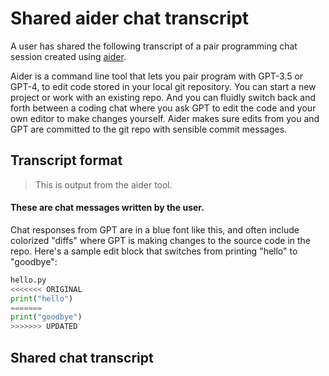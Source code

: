 
# Shared aider chat transcript

A user has shared the following transcript of a pair programming chat session
created using <a href="https://aider.chat">aider</a>.

Aider is a command line tool that lets you pair program with GPT-3.5 or
GPT-4, to edit code stored in your local git repository.
You can start a new project or work with an existing repo.
And you can fluidly switch back and forth between a coding chat where you ask
GPT to edit the code and your own editor to make changes yourself.
Aider makes sure edits from you and GPT are committed to the git repo
with sensible commit messages.


## Transcript format

<div class="chat-transcript" markdown="1">

> This is output from the aider tool.

#### These are chat messages written by the user.

Chat responses from GPT are in a blue font like this,
and often include colorized "diffs" where GPT is making changes
to the source code in the repo.
Here's a sample edit block that switches from printing "hello" to "goodbye":

```python
hello.py
<<<<<<< ORIGINAL
print("hello")
=======
print("goodbye")
>>>>>>> UPDATED
```
</div>

## Shared chat transcript

<div class="chat-transcript">
</div>

<script src="https://cdn.jsdelivr.net/npm/marked/marked.min.js"></script>
<script>
window.onload = function() {
    var urlParams = new URLSearchParams(window.location.search);
    var conv = urlParams.get('mdurl');
    if (!conv) {
        return;
    }
    // Check if the URL is a non-raw GitHub gist
    var gistRegex = /^https:\/\/gist\.github\.com\/([^\/]+)\/([a-f0-9]+)$/;
    var match = gistRegex.exec(conv);
    if (match) {
        // If it is, convert it into a raw URL
        conv = 'https://gist.githubusercontent.com/' + match[1] + '/' + match[2] + '/raw';
    }
    fetch(conv)
    .then(response => response.text())
    .then(markdown => {
        // Ensure every line that starts with '>' ends with exactly 2 spaces
        markdown = markdown.split('\n').map(function(line) {
            if (line.startsWith('>')) {
                return line.trimEnd() + '  ';
            }
            return line;
        }).join('\n');
        var html = marked.parse(markdown);
        var divElement = document.querySelector('.chat-transcript');
        divElement.innerHTML = html;
    })
    .catch(error => {
        console.error('Error fetching markdown:', error);
    });
}
</script>
